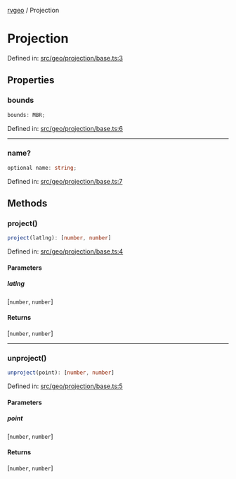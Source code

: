 [rvgeo](../index.md) / Projection

# Projection

Defined in: [src/geo/projection/base.ts:3](https://github.com/pzq123456/RVGeo/blob/e727f6f6e310621d656b74948bed9956ff45a613/src/geo/projection/base.ts#L3)

## Properties

### bounds

```ts
bounds: MBR;
```

Defined in: [src/geo/projection/base.ts:6](https://github.com/pzq123456/RVGeo/blob/e727f6f6e310621d656b74948bed9956ff45a613/src/geo/projection/base.ts#L6)

***

### name?

```ts
optional name: string;
```

Defined in: [src/geo/projection/base.ts:7](https://github.com/pzq123456/RVGeo/blob/e727f6f6e310621d656b74948bed9956ff45a613/src/geo/projection/base.ts#L7)

## Methods

### project()

```ts
project(latlng): [number, number]
```

Defined in: [src/geo/projection/base.ts:4](https://github.com/pzq123456/RVGeo/blob/e727f6f6e310621d656b74948bed9956ff45a613/src/geo/projection/base.ts#L4)

#### Parameters

##### latlng

\[`number`, `number`\]

#### Returns

\[`number`, `number`\]

***

### unproject()

```ts
unproject(point): [number, number]
```

Defined in: [src/geo/projection/base.ts:5](https://github.com/pzq123456/RVGeo/blob/e727f6f6e310621d656b74948bed9956ff45a613/src/geo/projection/base.ts#L5)

#### Parameters

##### point

\[`number`, `number`\]

#### Returns

\[`number`, `number`\]

